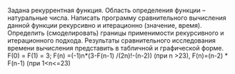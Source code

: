Задана рекуррентная функция. Область определения функции – натуральные числа. 
Написать программу сравнительного вычисления данной функции рекурсивно и итерационно (значение, время). 
Определить (смоделировать) границы применимости рекурсивного и итерационного подхода.
Результаты сравнительного исследования времени вычисления представить в табличной и графической форме.
F(0) = F(1) = 3; F(n) =(-1)n*(3-F(n-1) /(2n)!-(n-2)) (при n >23), F(n)=(n-2) * F(n-1) (при 1<n<=23)
